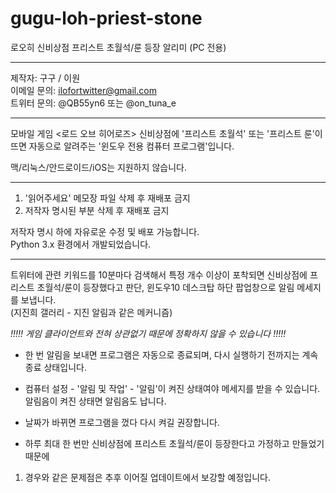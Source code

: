 # gugu-loh-priest-stone
로오히 신비상점 프리스트 초월석/룬 등장 알리미 (PC 전용)

**********************************


제작자: 구구 / 이원  
이메일 문의: ilofortwitter@gmail.com  
트위터 문의: @QB55yn6 또는 @on_tuna_e  


**********************************


모바일 게임 <로드 오브 히어로즈> 신비상점에
'프리스트 초월석' 또는 '프리스트 룬'이 뜨면 자동으로 알려주는
'윈도우 전용 컴퓨터 프로그램'입니다.

맥/리눅스/안드로이드/iOS는 지원하지 않습니다.


**********************************


1. '읽어주세요' 메모장 파일 삭제 후 재배포 금지
2. 저작자 명시된 부분 삭제 후 재배포 금지

저작자 명시 하에 자유로운 수정 및 배포 가능합니다.  
Python 3.x 환경에서 개발되었습니다.


**********************************


트위터에 관련 키워드를 10분마다 검색해서 특정 개수 이상이 포착되면
신비상점에 프리스트 초월석/룬이 등장했다고 판단,
윈도우10 데스크탑 하단 팝업창으로 알림 메세지를 보냅니다.  
(지진희 갤러리 - 지진 알림과 같은 메커니즘)

*!!!!! 게임 클라이언트와 전혀 상관없기 때문에 정확하지 않을 수 있습니다 !!!!!*

- 한 번 알림을 보내면 프로그램은 자동으로 종료되며,
다시 실행하기 전까지는 계속 종료 상태입니다.

- 컴퓨터 설정 - '알림 및 작업' - '알림'이 켜진 상태여야 메세지를 받을 수 있습니다.
알림음이 켜진 상태면 알림음도 납니다.

- 날짜가 바뀌면 프로그램을 껐다 다시 켜길 권장합니다.

- 하루 최대 한 번만 신비상점에 프리스트 초월석/룬이 등장한다고 가정하고 만들었기 때문에
1) 경우와 같은 문제점은 추후 이어질 업데이트에서 보강할 예정입니다.
